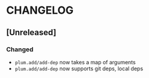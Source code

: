 # CHANGELOG

## [Unreleased]

### Changed

- `plum.add/add-dep` now takes a map of arguments
- `plum.add/add-dep` now supports git deps, local deps
